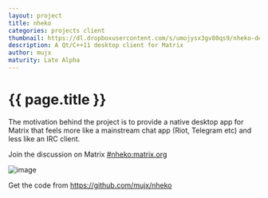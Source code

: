 ```yaml
---
layout: project
title: nheko
categories: projects client
thumbnail: https://dl.dropboxusercontent.com/s/umojysx3gv80qs9/nheko-default-theme.png
description: A Qt/C++11 desktop client for Matrix
author: mujx
maturity: Late Alpha
---
```


# {{ page.title }}
The motivation behind the project is to provide a native desktop app for Matrix that feels more like a mainstream chat app (Riot, Telegram etc) and less like an IRC client.

Join the discussion on Matrix [#nheko:matrix.org](https://matrix.to/#/#nheko:matrix.org)

![image](https://matrix.org/_matrix/media/v1/download/matrix.org/YZyaLdQcOIPkrtHpFwULfHLy)

Get the code from https://github.com/mujx/nheko
